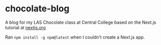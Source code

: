 # chocolate-blog
 A blog for my LAS Chocolate class at Central College based on the Next.js tutorial at [nextjs.org](https://nextjs.org/learn/basics/create-nextjs-app)

Ran `npm install -g npm@latest` when I couldn't create a Next.js app.